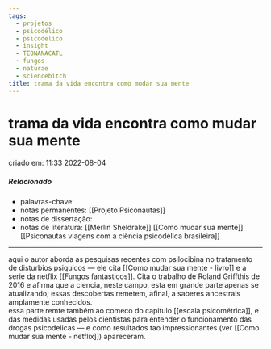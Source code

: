 ```yaml
---
tags:
  - projetos
  - psicodélico
  - psicodelico
  - insight
  - TEONANACATL
  - fungos
  - naturae
  - sciencebitch
title: trama da vida encontra como mudar sua mente
---
```


# trama da vida encontra como mudar sua mente

criado em: 11:33 2022-08-04

##### Relacionado

- palavras-chave: 
- notas permanentes: [[Projeto Psiconautas]]
- notas de dissertação: 
- notas de literatura: [[Merlin Sheldrake]] [[Como mudar sua mente]] [[Psiconautas viagens com a ciência psicodélica brasileira]]

---

aqui o autor aborda as pesquisas recentes com psilocibina no tratamento de disturbios psiquicos — ele cita [[Como mudar sua mente - livro]] e a serie da netflix [[Fungos fantasticos]]. Cita o trabalho de Roland Griffthis de 2016 e afirma que a ciencia, neste campo, esta em grande parte apenas se atualizando; essas descobertas remetem, afinal, a saberes ancestrais amplamente conhecidos.  
essa parte remte também ao comeco do capitulo [[escala psicométrica]], e das medidas usadas pelos cientistas para entender o funcionamento das drogas psicodelicas — e como resultados tao impressionantes (ver [[Como mudar sua mente - netflix]]) apareceram.
